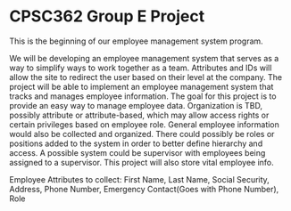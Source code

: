 # CPSC362 Group E Project

This is the beginning of our employee management system program. 

We will be developing an employee management system that serves as a way to simplify ways to work together as a team. Attributes and IDs will allow the site to redirect the user based on their level at the company. The project will be able to implement an employee management system that tracks and manages employee information.  The goal for this project is to provide an easy way to manage employee data. Organization is TBD, possibly attribute or attribute-based, which may allow access rights or certain privileges based on employee role. General employee information would also be collected and organized. There could possibly be roles or positions added to the system in order to better define hierarchy and access. A possible system could be supervisor with employees being assigned to a supervisor. This project will also store vital employee info.

Employee Attributes to collect: First Name, Last Name, Social Security, Address, Phone Number, Emergency Contact(Goes with Phone Number), Role
